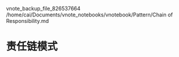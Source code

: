 vnote_backup_file_826537664 /home/cai/Documents/vnote_notebooks/vnotebook/Pattern/Chain of Responsibility.md
# 责任链模式

